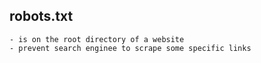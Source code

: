 ## robots.txt
```
- is on the root directory of a website
- prevent search enginee to scrape some specific links
```